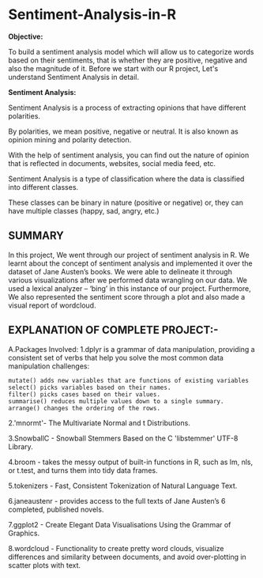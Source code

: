 # Sentiment-Analysis-in-R

**Objective:**

To build a sentiment analysis model which will allow us to categorize words based on their sentiments, that is whether they are positive, negative and also the magnitude of it.
Before we start with our R project, Let's understand Sentiment Analysis in detail.

**Sentiment Analysis:**

Sentiment Analysis is a process of extracting opinions that have different polarities.

By polarities, we mean positive, negative or neutral. It is also known as opinion mining and polarity detection.

With the help of sentiment analysis, you can find out the nature of opinion that is reflected in documents, websites, social media feed, etc.

Sentiment Analysis is a type of classification where the data is classified into different classes.

These classes can be binary in nature (positive or negative) or, they can have multiple classes (happy, sad, angry, etc.)


## SUMMARY

In this project, We went through our project of sentiment analysis in R. We learnt about the concept of sentiment analysis and implemented it over the dataset of Jane Austen’s books. We were able to delineate it through various visualizations after we performed data wrangling on our data. We used a lexical analyzer – ‘bing’ in this instance of our project. Furthermore, We also represented the sentiment score through a plot and also made a visual report of wordcloud.

## EXPLANATION OF COMPLETE PROJECT:-

A.Packages Involved:
1.dplyr is a grammar of data manipulation, providing a consistent set of verbs that help you solve the most common data manipulation challenges:

    mutate() adds new variables that are functions of existing variables
    select() picks variables based on their names.
    filter() picks cases based on their values.
    summarise() reduces multiple values down to a single summary.
    arrange() changes the ordering of the rows.
    
2.'mnormt'- The Multivariate Normal and t Distributions.

3.SnowballC - Snowball Stemmers Based on the C 'libstemmer' UTF-8 Library.

4.broom - takes the messy output of built-in functions in R, such as lm, nls, or t.test, and turns them into tidy data frames.

5.tokenizers - Fast, Consistent Tokenization of Natural Language Text.

6.janeaustenr - provides access to the full texts of Jane Austen’s 6 completed, published novels.

7.ggplot2 -  Create Elegant Data Visualisations Using the Grammar of Graphics.

8.wordcloud - Functionality to create pretty word clouds, visualize differences and similarity between documents, and avoid over-plotting in scatter plots with text.
